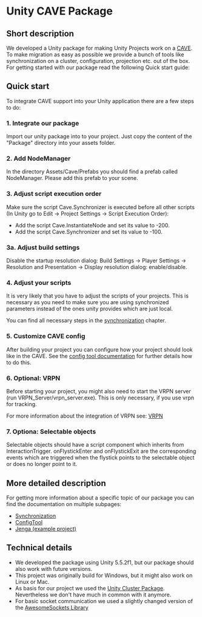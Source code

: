 # Unity CAVE Package

## Short description

We developed a Unity package for making Unity Projects work on a [CAVE](https://github.com/vr-thi/CAVE/wiki/CAVE). To make migration as easy as possible we provide a bunch of tools like synchronization on a cluster, configuration, projection etc. out of the box. For getting started with our package read the following Quick start guide:

## Quick start

To integrate CAVE support into your Unity application there are a few steps to do:

### 1. Integrate our package

Import our unity package into to your project. Just copy the content of the "Package" directory into your assets folder.

### 2. Add NodeManager

In the directory Assets/Cave/Prefabs you should find a prefab called NodeManager. Please add this prefab to your scene.

### 3. Adjust script execution order

Make sure the script Cave.Synchronizer is executed before all other scripts (In Unity go to Edit -> Project Settings -> Script Execution Order):
* Add the script Cave.InstantiateNode and set its value to -200.
* Add the script Cave.Synchronizer and set its value to -100.

### 3a. Adjust build settings

Disable the startup resolution dialog: Build Settings -> Player Settings -> Resolution and Presentation -> Display resolution dialog: enable/disable.

### 4. Adjust your scripts

It is very likely that you have to adjust the scripts of your projects. This is necessary as you need to make sure you are using synchronized parameters instead of the ones unity provides which are just local.

You can find all necessary steps in the [synchronization](https://github.com/vr-thi/CAVE/wiki/Synchronization) chapter.

### 5. Customize CAVE config

After building your project you can configure how your project should look like in the CAVE. See the [config tool documentation](https://github.com/vr-thi/CAVE/wiki/ConfigTool) for further details how to do this.

### 6. Optional: VRPN

Before starting your project, you might also need to start the VRPN server (run VRPN_Server/vrpn_server.exe). This is only necessary, if you use vrpn for tracking.

For more information about the integration of VRPN see: [VRPN](https://github.com/vr-thi/CAVE/wiki/vrpn)

### 7. Optiona: Selectable objects

Selectable objects should have a script component which inherits from InteractionTrigger. onFlystickEnter and onFlystickExit are the corresponding events which are triggered when the flystick points to the selectable object or does no longer point to it.

## More detailed description

For getting more information about a specific topic of our package you can find the documentation on multiple subpages:

* [Synchronization](https://github.com/vr-thi/CAVE/wiki/Synchronization)
* [ConfigTool](https://github.com/vr-thi/CAVE/wiki/ConfigTool)
* [Jenga (example project)](https://github.com/vr-thi/CAVE/wiki/Jenga)

## Technical details

* We developed the package using Unity 5.5.2f1, but our package should also work with future versions.
* This project was originally build for Windows, but it might also work on Linux or Mac.
* As basis for our project we used the [Unity Cluster Package](https://sourceforge.net/projects/unityclusterpackage/). Nevertheless we don't have much in common with it anymore.
* For basic socket communication we used a slightly changed version of the [AwesomeSockets Library](https://github.com/nterry/AwesomeSockets) 
